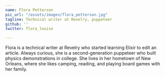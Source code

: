 ```yaml
---
name: Flora Petterson
pic_url: "/assets/images/flora_petterson.jpg"
tagline: Technical writer at Revelry, puppeteer
github: ''
twitter: flora_louise

---
```

Flora is a technical writer at Revelry who started learning Elixir to edit an article. Always curious, she is a second-generation puppeteer who built physics demonstrations in college. She lives in her hometown of New Orleans, where she likes camping, reading, and playing board games with her family.